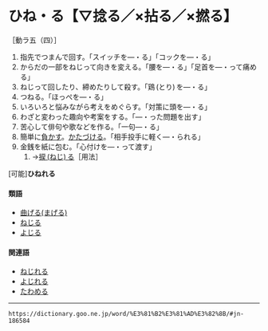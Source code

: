 # ひね・る【▽捻る／×拈る／×撚る】

［動ラ五（四）］
1. 指先でつまんで回す。「スイッチを―・る」「コックを―・る」
2. からだの一部をねじって向きを変える。「腰を―・る」「足首を―・って痛める」
3. ねじって回したり、締めたりして殺す。「鶏 (とり) を―・る」
4. つねる。「ほっぺを―・る」
5. いろいろと悩みながら考えをめぐらす。「対策に頭を―・る」
6. わざと変わった趣向や考案をする。「―・った問題を出す」
7. 苦心して俳句や歌などを作る。「一句―・る」
8. 簡単に[負かす](まかす（負かす）)。[かたづける](かたづかる（片付ける）)。「相手投手に軽く―・られる」
9. 金銭を紙に包む。「心付けを―・って渡す」    
    1.  →[捩 (ねじ) る](https://dictionary.goo.ne.jp/word/%E6%8D%A9%E3%82%8B_%28%E3%81%AD%E3%81%98%E3%82%8B%29/#jn-170059)［用法］
        

\[可能\]**ひねれる**

#### 類語

-   [曲げる(まげる)](https://dictionary.goo.ne.jp/word/%E6%9B%B2%E3%81%92%E3%82%8B/#jn-207766)
-   [ねじる](https://dictionary.goo.ne.jp/word/%E6%8D%A9%E3%82%8B_%28%E3%81%AD%E3%81%98%E3%82%8B%29/#jn-170059)
-   [よじる](https://dictionary.goo.ne.jp/word/%E6%8D%A9%E3%82%8B_%28%E3%82%88%E3%81%98%E3%82%8B%29/#jn-227710)

#### 関連語

-   [ねじれる](https://dictionary.goo.ne.jp/word/%E6%8D%A9%E3%82%8C%E3%82%8B_%28%E3%81%AD%E3%81%98%E3%82%8C%E3%82%8B%29/#jn-170066)
-   [よじれる](https://dictionary.goo.ne.jp/word/%E6%8D%A9%E3%82%8C%E3%82%8B_%28%E3%82%88%E3%81%98%E3%82%8C%E3%82%8B%29/#jn-227713)
-   [たわめる](https://dictionary.goo.ne.jp/word/%E6%92%93%E3%82%81%E3%82%8B_%28%E3%81%9F%E3%82%8F%E3%82%81%E3%82%8B%29/#jn-139485)

---
`https://dictionary.goo.ne.jp/word/%E3%81%B2%E3%81%AD%E3%82%8B/#jn-186584`